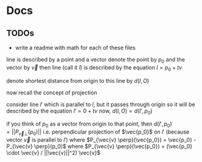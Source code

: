# Docs

## TODOs

- write a readme with math for each of these files

line is described by a point and a vector
denote the point by $p_0$ and the vector by $\vec{v}$
then line (call it $l$) is described by the equation $l = p_0 + tv$

denote shortest distance from origin to this line by $d(l, O)$

now recall the concept of projection

consider line $l'$ which is parallel to $l$, but it passes through origin
so it will be described by the equation $l' = 0 + tv$
now, $d(l, O) = d(l', p_0)$

if you think of $p_0$ as a vector from origin to that point,
then $d(l', p_0) = || P_{\vec{v} \perp}(p_0) ||$
i.e. perpendicular projection of $\vec{p_0}$ on $l'$ (because vector $\vec{v}$ is parallel to $l'$)
where $P_{\vec{v} \perp}(\vec{p_0}) = \vec{p_0} - P_{\vec{v} \perp}(p_0)$
where $P_{\vec{v} \perp}(\vec{p_0}) = (\vec{p_0} \cdot \vec{v} / ||\vec{v}||^2) \vec{v}$
